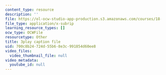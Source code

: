 ```yaml
---
content_type: resource
description: ''
file: https://ol-ocw-studio-app-production.s3.amazonaws.com/courses/18-03sc-differential-equations-fall-2011/700c8b24724d55b68e3c991854d60ee8_heBvViSi9xQ.vtt
file_type: application/x-subrip
learning_resource_types: []
ocw_type: OCWFile
resourcetype: Other
title: 3play caption file
uid: 700c8b24-724d-55b6-8e3c-991854d60ee8
video_files:
  video_thumbnail_file: null
video_metadata:
  youtube_id: null
---
```

